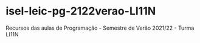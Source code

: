 # isel-leic-pg-2122verao-LI11N
Recursos das aulas de Programação - Semestre de Verão 2021/22 - Turma LI11N
